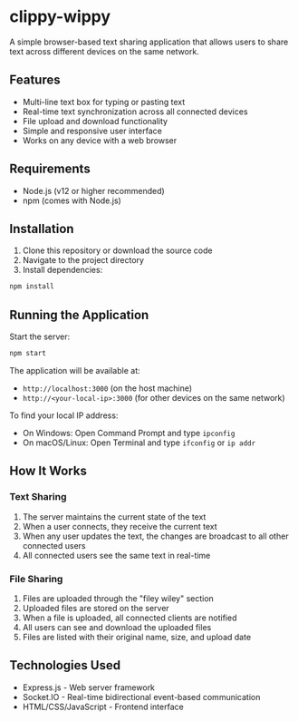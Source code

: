 # clippy-wippy

A simple browser-based text sharing application that allows users to share text across different devices on the same network.

## Features

- Multi-line text box for typing or pasting text
- Real-time text synchronization across all connected devices
- File upload and download functionality
- Simple and responsive user interface
- Works on any device with a web browser

## Requirements

- Node.js (v12 or higher recommended)
- npm (comes with Node.js)

## Installation

1. Clone this repository or download the source code
2. Navigate to the project directory
3. Install dependencies:

```bash
npm install
```

## Running the Application

Start the server:

```bash
npm start
```

The application will be available at:
- `http://localhost:3000` (on the host machine)
- `http://<your-local-ip>:3000` (for other devices on the same network)

To find your local IP address:
- On Windows: Open Command Prompt and type `ipconfig`
- On macOS/Linux: Open Terminal and type `ifconfig` or `ip addr`

## How It Works

### Text Sharing
1. The server maintains the current state of the text
2. When a user connects, they receive the current text
3. When any user updates the text, the changes are broadcast to all other connected users
4. All connected users see the same text in real-time

### File Sharing
1. Files are uploaded through the "filey wiley" section
2. Uploaded files are stored on the server
3. When a file is uploaded, all connected clients are notified
4. All users can see and download the uploaded files
5. Files are listed with their original name, size, and upload date

## Technologies Used

- Express.js - Web server framework
- Socket.IO - Real-time bidirectional event-based communication
- HTML/CSS/JavaScript - Frontend interface
